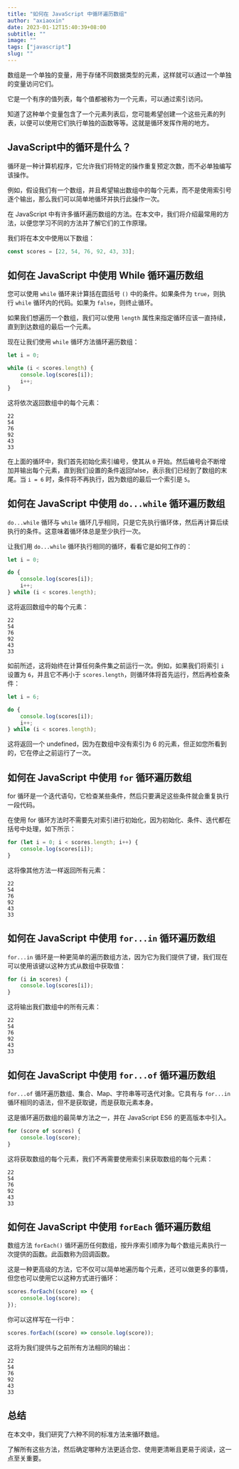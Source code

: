 ```yaml
---
title: "如何在 JavaScript 中循环遍历数组"
author: "axiaoxin"
date: 2023-01-12T15:40:39+08:00
subtitle: ""
image: ""
tags: ["javascript"]
slug: ""
---
```


数组是一个单独的变量，用于存储不同数据类型的元素，这样就可以通过一个单独的变量访问它们。

它是一个有序的值列表，每个值都被称为一个元素，可以通过索引访问。

知道了这种单个变量包含了一个元素列表后，您可能希望创建一个这些元素的列表，以便可以使用它们执行单独的函数等等。这就是循环发挥作用的地方。

## JavaScript中的循环是什么？

循环是一种计算机程序，它允许我们将特定的操作重复预定次数，而不必单独编写该操作。

例如，假设我们有一个数组，并且希望输出数组中的每个元素，而不是使用索引号逐个输出，那么我们可以简单地循环并执行此操作一次。

在 JavaScript 中有许多循环遍历数组的方法。在本文中，我们将介绍最常用的方法，以便您学习不同的方法并了解它们的工作原理。

我们将在本文中使用以下数组：

```javascript
const scores = [22, 54, 76, 92, 43, 33];
```

## 如何在 JavaScript 中使用 While 循环遍历数组

您可以使用 `while` 循环来计算括在圆括号 `()` 中的条件。如果条件为 `true`，则执行 `while` 循环内的代码。如果为 `false`，则终止循环。

如果我们想遍历一个数组，我们可以使用 `length` 属性来指定循环应该一直持续，直到到达数组的最后一个元素。

现在让我们使用 `while` 循环方法循环遍历数组：

```javascript
let i = 0;

while (i < scores.length) {
    console.log(scores[i]);
    i++;
}
```

这将依次返回数组中的每个元素：

```text
22
54
76
92
43
33
```

在上面的循环中，我们首先初始化索引编号，使其从 `0` 开始。然后编号会不断增加并输出每个元素，直到我们设置的条件返回false，表示我们已经到了数组的末尾。当 `i = 6` 时，条件将不再执行，因为数组的最后一个索引是 `5`。

## 如何在 JavaScript 中使用 `do...while` 循环遍历数组

`do...while` 循环与 `while` 循环几乎相同，只是它先执行循环体，然后再计算后续执行的条件。这意味着循环体总是至少执行一次。

让我们用 `do...while` 循环执行相同的循环，看看它是如何工作的：


```javascript
let i = 0;

do {
    console.log(scores[i]);
    i++;
} while (i < scores.length);
```

这将返回数组中的每个元素：

```text
22
54
76
92
43
33
```

如前所述，这将始终在计算任何条件集之前运行一次。例如，如果我们将索引 `i` 设置为 `6`，并且它不再小于 `scores.length`，则循环体将首先运行，然后再检查条件：

```javascript
let i = 6;

do {
    console.log(scores[i]);
    i++;
} while (i < scores.length);
```

这将返回一个 undefined，因为在数组中没有索引为 6 的元素，但正如您所看到的，它在停止之前运行了一次。


## 如何在 JavaScript 中使用 `for` 循环遍历数组

for 循环是一个迭代语句，它检查某些条件，然后只要满足这些条件就会重复执行一段代码。

在使用 for 循环方法时不需要先对索引进行初始化，因为初始化、条件、迭代都在括号中处理，如下所示：

```javascript
for (let i = 0; i < scores.length; i++) {
    console.log(scores[i]);
}
```

这将像其他方法一样返回所有元素：

```text
22
54
76
92
43
33
```

## 如何在 JavaScript 中使用 `for...in` 循环遍历数组

`for...in` 循环是一种更简单的遍历数组方法，因为它为我们提供了键，我们现在可以使用该键以这种方式从数组中获取值：

```javascript
for (i in scores) {
    console.log(scores[i]);
}
```

这将输出我们数组中的所有元素：

```text
22
54
76
92
43
33
```

## 如何在 JavaScript 中使用 `for...of` 循环遍历数组

`for...of` 循环遍历数组、集合、Map、字符串等可迭代对象。它具有与 `for...in` 循环相同的语法，但不是获取键，而是获取元素本身。

这是循环遍历数组的最简单方法之一，并在 JavaScript ES6 的更高版本中引入。

```javascript
for (score of scores) {
    console.log(score);
}
```

这将获取数组的每个元素，我们不再需要使用索引来获取数组的每个元素：

```text
22
54
76
92
43
33
```

## 如何在 JavaScript 中使用 `forEach` 循环遍历数组

数组方法 `forEach()` 循环遍历任何数组，按升序索引顺序为每个数组元素执行一次提供的函数。此函数称为回调函数。

这是一种更高级的方法，它不仅可以简单地遍历每个元素，还可以做更多的事情，但您也可以使用它以这种方式进行循环：

```javascript
scores.forEach((score) => {
    console.log(score);
});
```

你可以这样写在一行中：

```javascript
scores.forEach((score) => console.log(score));
```

这将为我们提供与之前所有方法相同的输出：

```text
22
54
76
92
43
33
```

## 总结

在本文中，我们研究了六种不同的标准方法来循环数组。

了解所有这些方法，然后确定哪种方法更适合您、使用更清晰且更易于阅读，这一点至关重要。
